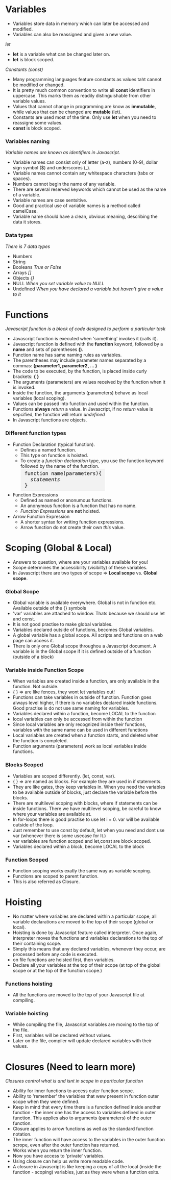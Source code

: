 # Variables

- Variables store data in memory which can later be accessed and modified.
- Variables can also be reassigned and given a new value.

_let_

- **let** is a variable what can be changed later on.
- **let** is block scoped.

_Constants (const)_

- Many programming languages feature constants as values taht cannot be modified or changed.
- It is pretty much common convention to write all **const** identifiers in uppercase. This marks them as readily distinguishable from other variable values.
- Values that cannot change in programming are know as **immutable**, while values that can be changed are **mutable** (let).
- Constants are used most of the time. Only use **let** when you need to reassigne some values.
- **const** is block scoped.

### Variables naming

_Variable names are known as identifiers in Javascript._

- Variable names can consist only of letter (a-z), numbers (0-9), dollar sign symbol (\$) and underscores (\_).
- Variable names cannot contain any whitespace characters (tabs or spaces).
- Numbers cannot begin the name of any variable.
- There are several reserved keywords which cannot be used as the name of a variable.
- Variable names are case sentsitive.
- Good and practical use of variable names is a method called camelCase.
- Variable name should have a clean, obvious meaning, describing the data it stores.

### Data types

_There is 7 data types_

- Numbers
- String
- Booleans _True or False_
- Arrays _[]_
- Objects _{}_
- NULL _When you set variable value to NULL_
- Undefined _When you have declared a variable but haven't give a value to it_

# Functions

_Javascript function is a block of code designed to perform a particular task_

- Javascript function is executed when 'something' invokes it (calls it).
- Javascript function is defined with the **function** keyword, followed by a **name** and sets of parentheses **()**.
- Function name has same naming rules as variables.
- The parentheses may include parameter names separated by a commas: **(parameter1, parameter2, ... )**
- The code to be executed, by the function, is placed inside curly brackets: **{ }**
- The arguments (parameters) are values received by the function when it is invoked.
- Inside the function, the arguments (parameters) behave as local variables (local scoping).
- Values can be passed into function and used within the function.
- Functions **always** _return_ a value. In Javascript, if no _return_ value is sepcified, the function will return _undefined_
- In Javascript functions are objects.

### Different function types

- Function Declaration (typical function).
  - Defines a named function.
  - This type on function is hoisted.
  - To create a _function declaration_ type, you use the function keyword followed by the name of the function.
    ![Function Declaration](/images/function_declaration.png)
- Function Expressions
  - Defined as named or anonumous functions.
  - An anonymous function is a function that has no name.
  - _Function Expressions_ are **not** hoisted.
- Arrow Function Expression
  - A shorter syntax for writing function expressions.
  - Arrow function do not create their own _this_ value.

# Scoping (Global & Local)

- Answers to question, where are your variables available for you!
- Scope determines the accessibility (visibilty) of these variables.
- In Javascript there are two types of scope => **Local scope** vs. **Global scope**.

### Global Scope

- Global variable is available everywhere. Global is not in function etc. Available outside of the {} symbols
- 'var' variables are attached to window. Thats because we should use let and const.
- It is not good practise to make global variables.
- Variables declared outside of functions, becomes Global variables.
- A global variable has a global scope. All scripts and functions on a web page can access it.
- There is only one Global scope throughou a Javascript document. A variable is in the Global scope if it is defined outside of a function (outside of a block)

### Variable inside Function Scope

- When variables are created inside a function, are only available in the function. Not outside.
- { } => are like fences, they wont let variables out!
- Functions can take variables in outside of function. Function goes always level higher, if there is no variables declared inside functions. Good practise is do not use same naming for variables.
- Variables declared within a function, become LOCAL to the function
- local variables can only be accessed from within the function
- Since local variables are only recognized inside their functions, variables with the same name can be used in different functions
- Local variables are created when a function starts, and deleted when the function is completed.
- Function arguments (parameters) work as local variables inside functions.

### Blocks Scoped

- Variables are scoped differently. (let, const, var).
- { } => are named as blocks. For example they are used in if statements.
- They are like gates, they keep variables in. When you need the variables to be available
  outside of blocks, just declare the variable before the blocks.
- There are multilevel scoping with blocks, where if statements can be inside functions. There we have multilevel scoping, be careful to know where your variables are available at.
- In for-loops there is good practise to use let i = 0. var will be available outside of the loop.
- Just remember to use const by default, let when you need and dont use var (whenever there is some usecase for It.)
- var variables are function scoped and let,const are block scoped.
- Variables declared within a block, become LOCAL to the block

### Function Scoped

- Function scoping works exatly the same way as variable scoping.
- Functions are scoped to parent function.
- This is also referred as Closure.

# Hoisting

- No matter where variables are declared within a particular scope, all variable declarations are moved to the top of their scope (global or local).
- Hoisting is done by Javascript feature called interpreter. Once again, interpreter moves the functions and variables declarations to the top of their containing scope.
- Simply this means that any declared variables, whenever they occur, are processed before any code is executed.
- on file functions are hoisted first, then variables.
- Declare all your variables at the top of their scope (at top of the global scope or at the top of the function scope.)

### Functions hoisting

- All the functions are moved to the top of your Javascript file at compiling.

### Variable hoisting

- While compiling the file, Javascript variables are moving to the top of the file.
- First, variables will be declared without values.
- Later on the file, compiler will update declared variables with their values.

# Closures **(Need to learn more)**

_Closures control what is and isnt in scope in a particular function_

- Ability for inner functions to access outer function scope.
- Ability to 'remember' the variables that wew present in function outer scope when they were defined.
- Keep in mind that every time there is a function defined inside another function - the inner one has the access to variables defined in outer function. This applies also to arguments (parameters) of the outer function.
- Closure applies to arrow functions as well as the standard function notation.
- The inner function will have access to the variables in the outer function scrope, even after the outer function has returned.
- Works when you return the inner function.
- Now you have access to 'private' variables.
- Using closure can help us write more readable code.
- A closure in Javascript is like keeping a copy of all the local (inside the function - scoping) variables, just as they were when a function exits.
